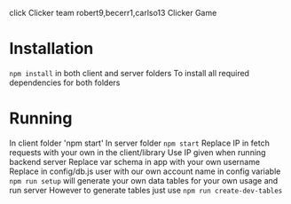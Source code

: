 click	Clicker team	robert9,becerr1,carlso13	Clicker Game

# Installation
`npm install` in both client and server folders
To install all required dependencies for both folders

# Running
In client folder 'npm start'
In server folder `npm start`
Replace IP in fetch requests with your own in the client/library
Use IP given when running backend server
Replace var schema in app with your own username
Replace in config/db.js user with our own account name in config variable
`npm run setup` will generate your own data tables for your own usage and run server
However to generate tables just use `npm run create-dev-tables`


